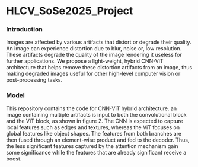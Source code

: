 # HLCV_SoSe2025_Project

### Introduction
Images are affected by various artifacts that distort or degrade their quality. An image can experience distortion due to blur, noise or, low resolution. These artifacts degrade the quality of the image rendering it useless for further applications. We propose a light-weight, hybrid CNN-ViT architecture that helps remove these distortion artifacts from an image, thus making degraded images useful for other high-level computer vision or post-processing tasks.

### Model
This repository contains the code for CNN-ViT hybrid architecture. an image containing multiple artifacts is input to both the convolutional block and the ViT block, as shown in figure 2. The CNN is expected to capture local features such as edges and textures, whereas the ViT focuses on global features like object shapes. The features from both branches are then fused through an element-wise product and fed to the decoder. Thus, the less significant features captured by the attention mechanism gain some significance while the features that are already significant receive a boost.
